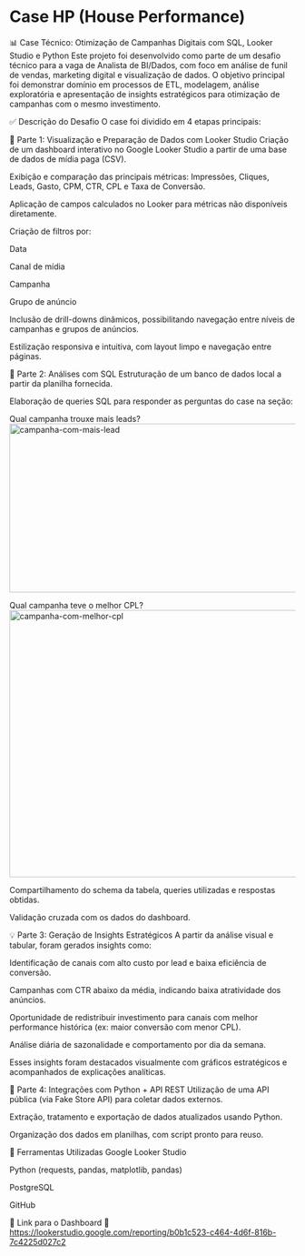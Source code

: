 # Case HP (House Performance)
📊 Case Técnico: Otimização de Campanhas Digitais com SQL, Looker Studio e Python
Este projeto foi desenvolvido como parte de um desafio técnico para a vaga de Analista de BI/Dados, com foco em análise de funil de vendas, marketing digital e visualização de dados. O objetivo principal foi demonstrar domínio em processos de ETL, modelagem, análise exploratória e apresentação de insights estratégicos para otimização de campanhas com o mesmo investimento.

✅ Descrição do Desafio
O case foi dividido em 4 etapas principais:

🧱 Parte 1: Visualização e Preparação de Dados com Looker Studio
Criação de um dashboard interativo no Google Looker Studio a partir de uma base de dados de mídia paga (CSV).

Exibição e comparação das principais métricas:
Impressões, Cliques, Leads, Gasto, CPM, CTR, CPL e Taxa de Conversão.

Aplicação de campos calculados no Looker para métricas não disponíveis diretamente.

Criação de filtros por:

Data

Canal de mídia

Campanha

Grupo de anúncio

Inclusão de drill-downs dinâmicos, possibilitando navegação entre níveis de campanhas e grupos de anúncios.

Estilização responsiva e intuitiva, com layout limpo e navegação entre páginas.

🧮 Parte 2: Análises com SQL
Estruturação de um banco de dados local a partir da planilha fornecida.

Elaboração de queries SQL para responder as perguntas do case na seção:

Qual campanha trouxe mais leads?
<img width="530" height="297" alt="campanha-com-mais-lead" src="https://github.com/user-attachments/assets/ba77f64e-94e2-462e-a6da-12c376325c96" />


Qual campanha teve o melhor CPL?
<img width="601" height="470" alt="campanha-com-melhor-cpl" src="https://github.com/user-attachments/assets/ee950094-1347-471b-a868-5ddf0d676ad9" />


Compartilhamento do schema da tabela, queries utilizadas e respostas obtidas.

Validação cruzada com os dados do dashboard.

💡 Parte 3: Geração de Insights Estratégicos
A partir da análise visual e tabular, foram gerados insights como:

Identificação de canais com alto custo por lead e baixa eficiência de conversão.

Campanhas com CTR abaixo da média, indicando baixa atratividade dos anúncios.

Oportunidade de redistribuir investimento para canais com melhor performance histórica (ex: maior conversão com menor CPL).

Análise diária de sazonalidade e comportamento por dia da semana.

Esses insights foram destacados visualmente com gráficos estratégicos e acompanhados de explicações analíticas.

🔗 Parte 4: Integrações com Python + API REST
Utilização de uma API pública (via Fake Store API) para coletar dados externos.

Extração, tratamento e exportação de dados atualizados usando Python.

Organização dos dados em planilhas, com script pronto para reuso.

🚀 Ferramentas Utilizadas
Google Looker Studio

Python (requests, pandas, matplotlib, pandas)

PostgreSQL

GitHub

📎 Link para o Dashboard
🔗 https://lookerstudio.google.com/reporting/b0b1c523-c464-4d6f-816b-7c4225d027c2

